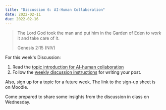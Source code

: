 ```yaml
---
title: "Discussion 6: AI-Human Collaboration"
date: 2022-02-11
due: 2022-02-16
---
```


> The Lord God took the man and put him in the Garden of Eden to *work* it and take care of it.
>
> Genesis 2:15 (NIV)

For this week's Discussion:

1. Read the [topic introduction for AI-human collaboration](/discussions/ai_colab/)
2. Follow the [weekly discussion instructions](/discussions/) for writing your post.

Also, sign up for a topic for a future week. The link to the sign-up sheet is on Moodle.

Come prepared to share some insights from the discussion in class on Wednesday.
